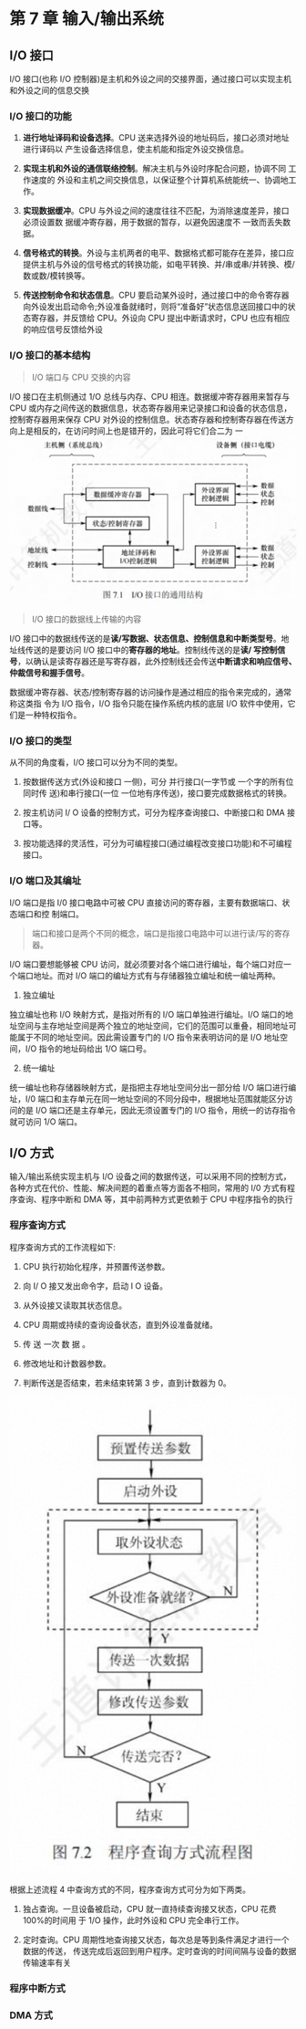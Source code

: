# 第 7 章 输入/输出系统

## I/O 接口

I/O 接口(也称 I/O 控制器)是主机和外设之间的交接界面，通过接口可以实现主机和外设之间的信息交换

### I/O 接口的功能

1. **进行地址译码和设备选择**。CPU 送来选择外设的地址码后，接口必须对地址进行译码以 产生设备选择信息，使主机能和指定外设交换信息。

2. **实现主机和外设的通信联络控制**。解决主机与外设时序配合问题，协调不同 工作速度的 外设和主机之间交换信息，以保证整个计算机系统能统一、协调地工作。

3. **实现数据缓冲**。CPU 与外设之间的速度往往不匹配，为消除速度差异，接口必须设置数 据缓冲寄存器，用于数据的暂存，以避免因速度不 一致而丢失数据。

4. **信号格式的转换**。外设与主机两者的电平、数据格式都可能存在差异，接口应提供主机与外设的信号格式的转换功能，如电平转换、并/串或串/并转换、模/数或数/模转换等。

5. **传送控制命令和状态信息**。CPU 要启动某外设时，通过接口中的命令寄存器向外设发出启动命令;外设准备就绪时，则将“准备好”状态信息送回接口中的状态寄存器，并反馈给 CPU。外设向 CPU 提出中断请求时，CPU 也应有相应的响应信号反馈给外设

### I/O 接口的基本结构

> I/O 端口与 CPU 交换的内容

I/O 接口在主机侧通过 1/O 总线与内存、CPU 相连。数据缓冲寄存器用来暂存与 CPU 或内存之间传送的数据信息，状态寄存器用来记录接口和设备的状态信息，控制寄存器用来保存 CPU 对外设的控制信息。状态寄存器和控制寄存器在传送方向上是相反的，在访问时间上也是错开的，因此可将它们合二为 一
![alt text](./img/IO接口的通用结构.png)

> I/O 接口的数据线上传输的内容

I/O 接口中的数据线传送的是**读/写数据、状态信息、控制信息和中断类型号**。地址线传送的是要访问 I/O 接口中的**寄存器的地址**。控制线传送的是**读/ 写控制信号**，以确认是读寄存器还是写寄存器，此外控制线还会传送**中断请求和响应信号、仲裁信号和握手信号**。

数据缓冲寄存器、状态/控制寄存器的访问操作是通过相应的指令来完成的，通常称这类指 令为 I/O 指令，I/O 指令只能在操作系统内核的底层 I/O 软件中使用，它们是一种特权指令。

### I/O 接口的类型

从不同的角度看，I/O 接口可以分为不同的类型。

1. 按数据传送方式(外设和接口 一侧)，可分 并行接口(一字节或 一个字的所有位同时传 送)和串行接口(一位 一位地有序传送)，接口要完成数据格式的转换。

2. 按主机访问 I/ O 设备的控制方式，可分为程序查询接口、中断接口和 DMA 接口等。

3. 按功能选择的灵活性，可分为可编程接口(通过编程改变接口功能)和不可编程接口。

### I/O 端口及其编址

I/O 端口是指 I/0 接口电路中可被 CPU 直接访问的寄存器，主要有数据端口、状态端口和控 制端口。

> 端口和接口是两个不同的概念，端口是指接口电路中可以进行读/写的寄存器。

I/O 端口要想能够被 CPU 访问，就必须要对各个端口进行编址，每个端口对应一个端口地址。而对 I/O 端口的编址方式有与存储器独立编址和统一编址两种。

1. 独立编址

独立编址也称 I/O 映射方式，是指对所有的 I/O 端口单独进行编址。I/O 端口的地址空间与主存地址空间是两个独立的地址空间，它们的范围可以重叠，相同地址可能属于不同的地址空间。因此需设置专门的 I/O 指令来表明访问的是 I/O 地址空间，I/O 指令的地址码给出 1/O 端口号。

2. 统一编址

统一编址也称存储器映射方式，是指把主存地址空间分出一部分给 I/O 端口进行编址，I/0 端口和主存单元在同一地址空间的不同分段中，根据地址范围就能区分访问的是 I/O 端口还是主存单元，因此无须设置专门的 I/O 指令，用统一的访存指令就可访问 1/O 端口。

## I/O 方式

输入/输出系统实现主机与 I/O 设备之间的数据传送，可以采用不同的控制方式，各种方式在代价、性能、解决间题的着重点等方面各不相同，常用的 I/0 方式有程序查询、程序中断和 DMA 等，其中前两种方式更依赖于 CPU 中程序指令的执行

### 程序查询方式

程序查询方式的工作流程如下:

1. CPU 执行初始化程序，并预置传送参数。

2. 向 I/ O 接又发出命令字，启动 I O 设备。

3. 从外设接又读取其状态信息。

4. CPU 周期或持续的查询设备状态，直到外设准备就绪。

5. 传 送 一次 数 据 。

6. 修改地址和计数器参数。

7. 判断传送是否结束，若未结束转第 3 步，直到计数器为 0。

![alt text](./img/程序查询方式流程图.png)

根据上述流程 4 中查询方式的不同，程序查询方式可分为如下两类。

1. 独占查询。一旦设备被启动，CPU 就一直持续查询接又状态，CPU 花费 100%的时间用
   于 1/O 操作，此时外设和 CPU 完全串行工作。

2. 定时查询。CPU 周期性地查询接又状态，每次总是等到条件满足才进行一个数据的传送，
   传送完成后返回到用户程序。定时查询的时间间隔与设备的数据传输速率有关

### 程序中断方式

### DMA 方式
